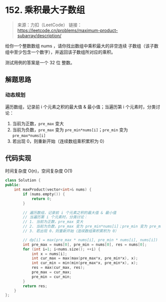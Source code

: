 ﻿# 152. 乘积最大子数组
> 来源：力扣（LeetCode）
链接：https://leetcode.cn/problems/maximum-product-subarray/description/

给你一个整数数组 nums ，请你找出数组中乘积最大的非空连续 子数组（该子数组中至少包含一个数字），并返回该子数组所对应的乘积。

测试用例的答案是一个 32 位 整数。

## 解题思路
### 动态规划
遍历数组，记录前 i 个元素之积的最大值 & 最小值；当遍历第 i 个元素时，分类讨论：
1. 当前为正数，`pre_max` 变大
2. 当前为负数，`pre_max` 变为 `pre_min*nums[i]`；`pre_min` 变为 `pre_max*nums[i]`
3. 若出现 0，则重新开始（连续数组乘积累积为 0）

## 代码实现
时间复杂度 O(n)，空间复杂度 O(1)
```cpp
class Solution {
public:
    int maxProduct(vector<int>& nums) {
        if (nums.empty()) {
            return 0;
        }
        
        // 遍历数组，记录前 i 个元素之积的最大值 & 最小值
        // 当遍历第 i 个元素时，分类讨论：
        // 1. 当前为正数，pre_max 变大
        // 2. 当前为负数，pre_max 变为 pre_min*nums[i]；pre_min 变为 pre_max*nums[i]
        // 3. 若出现 0，则重新开始（连续数组乘积累积为 0）

        // dp[i] = max(pre_max * nums[i], pre_min * nums[i], nums[i])
        int pre_max = nums[0], pre_min = nums[0], res = nums[0];
        for (int i=1; i<nums.size(); ++i) {
            int x = nums[i];
            int cur_max = max(max(pre_max*x, pre_min*x), x);
            int cur_min = min(min(pre_max*x, pre_min*x), x);
            res = max(cur_max, res);
            pre_max = cur_max;
            pre_min = cur_min;
        }
        return res;
    }
};
```
